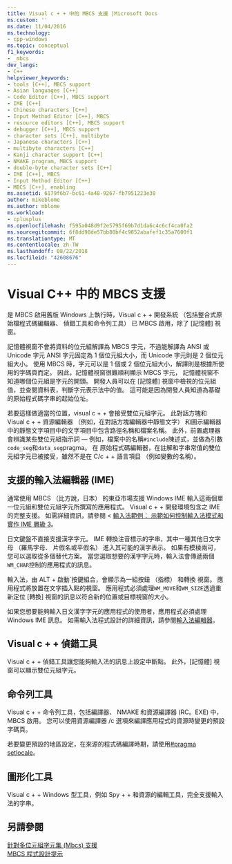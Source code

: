 ```yaml
---
title: Visual c + + 中的 MBCS 支援 |Microsoft Docs
ms.custom: ''
ms.date: 11/04/2016
ms.technology:
- cpp-windows
ms.topic: conceptual
f1_keywords:
- _mbcs
dev_langs:
- C++
helpviewer_keywords:
- tools [C++], MBCS support
- Asian languages [C++]
- Code Editor [C++], MBCS support
- IME [C++]
- Chinese characters [C++]
- Input Method Editor [C++], MBCS
- resource editors [C++], MBCS support
- debugger [C++], MBCS support
- character sets [C++], multibyte
- Japanese characters [C++]
- multibyte characters [C++]
- Kanji character support [C++]
- NMAKE program, MBCS support
- double-byte character sets [C++]
- IME [C++], MBCS
- Input Method Editor [C++]
- MBCS [C++], enabling
ms.assetid: 6179f6b7-bc61-4a48-9267-fb7951223e38
author: mikeblome
ms.author: mblome
ms.workload:
- cplusplus
ms.openlocfilehash: f595a048d9f2e5795f69b7d1da6c4c6cf4ca0fa2
ms.sourcegitcommit: 6f8dd98de57bb80bf4c9852abafef1c35a7600f1
ms.translationtype: MT
ms.contentlocale: zh-TW
ms.lasthandoff: 08/22/2018
ms.locfileid: "42608676"
---
```

# <a name="mbcs-support-in-visual-c"></a>Visual C++ 中的 MBCS 支援
是 MBCS 啟用舊版 Windows 上執行時，Visual c + + 開發系統 （包括整合式原始檔程式碼編輯器、 偵錯工具和命令列工具） 已 MBCS 啟用，除了 [記憶體] 視窗。  
  
 記憶體視窗不會將資料的位元組解譯為 MBCS 字元，不過能解譯為 ANSI 或 Unicode 字元 ANSI 字元固定為 1 個位元組大小，而 Unicode 字元則是 2 個位元組大小。 使用 MBCS 時，字元可以是 1 個或 2 個位元組大小，解譯則是根據所使用的字碼頁而定。 因此，記憶體視窗很難順利顯示 MBCS 字元， 記憶體視窗不知道哪個位元組是字元的開頭。 開發人員可以在 [記憶體] 視窗中檢視的位元組值，並查閱資料表，判斷字元表示法中的值。 這可能是因為開發人員知道為基礎的原始程式碼字串的起始位址。  
  
 若要這樣做適當的位置，visual c + + 會接受雙位元組字元。 此對話方塊和 Visual c + + 資源編輯器 （例如，在對話方塊編輯器中靜態文字） 和圖示編輯器中的靜態文字項目中的文字項目中包含路徑名稱和檔案名稱。 此外，前置處理器會辨識某些雙位元組指示詞 — 例如，檔案中的名稱`#include`陳述式，並做為引數`code_seg`和`data_seg`pragma。 在 原始程式碼編輯器，在註解和字串常值的雙位元組字元已被接受，雖然不是在 C/c + + 語言項目 （例如變數的名稱）。  
  
##  <a name="_core_support_for_the_input_method_editor_.28.ime.29"></a> 支援的輸入法編輯器 (IME)  
 通常使用 MBCS （比方說，日本） 的東亞市場支援 Windows IME 輸入這兩個單一位元組和雙位元組字元所撰寫的應用程式。 Visual c + + 開發環境包含之 IME 的完整支援。 如需詳細資訊，請參閱 <<c0> [ 輸入法範例： 示範如何控制輸入法模式和實作 IME 層級 3](http://msdn.microsoft.com/87ebdf65-cef0-451d-a6fc-d5fb64178b14)。  
  
 日文鍵盤不直接支援漢字字元。 IME 轉換注音標示的字串，其中一種其他日文字母 （羅馬字母、 片假名或平假名） 進入其可能的漢字表示。 如果有模稜兩可，您可以選取從多個替代方案。 當您選取想要的漢字字元時，輸入法會傳遞兩個`WM_CHAR`控制的應用程式的訊息。  
  
 輸入法，由 ALT + 啟動\`按鍵組合，會顯示為一組按鈕 （指標） 和轉換 視窗。 應用程式將放置在文字插入點的視窗。 應用程式必須處理`WM_MOVE`和`WM_SIZE`透過重新定位 [轉換] 視窗的訊息以符合新的位置或目標視窗的大小。  
  
 如果您想要能夠輸入日文漢字字元的應用程式的使用者，應用程式必須處理 Windows IME 訊息。 如需輸入法程式設計的詳細資訊，請參閱[輸入法編輯器](/previous-versions/windows/desktop/ms776145\(v=vs.85\))。  
  
## <a name="visual-c-debugger"></a>Visual c + + 偵錯工具  
 Visual c + + 偵錯工具讓您能夠輸入法的訊息上設定中斷點。 此外，[記憶體] 視窗可以顯示雙位元組字元。  
  
## <a name="command-line-tools"></a>命令列工具  
 Visual c + + 命令列工具，包括編譯器、 NMAKE 和資源編譯器 (RC。EXE) 中，MBCS 啟用。 您可以使用資源編譯器 /c 選項來編譯應用程式的資源時變更的預設字碼頁。  
  
 若要變更預設的地區設定，在來源的程式碼編譯時期，請使用[#pragma setlocale](../preprocessor/setlocale.md)。  
  
## <a name="graphical-tools"></a>圖形化工具  
 Visual c + + Windows 型工具，例如 Spy + + 和資源的編輯工具，完全支援輸入法的字串。  
  
## <a name="see-also"></a>另請參閱  
 [針對多位元組字元集 (Mbcs) 支援](../text/support-for-multibyte-character-sets-mbcss.md)   
 [MBCS 程式設計提示](../text/mbcs-programming-tips.md)